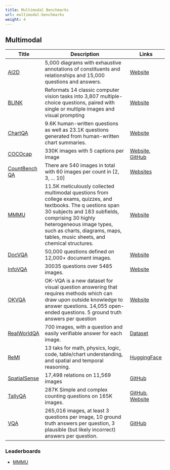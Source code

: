 ```yaml
---
title: Multimodal Benchmarks
url: multimodal-benchmarks
weight: 4
---
```


## Multimodal

| Title | Description | Links |
|---|---|---|
|[AI2D](https://ai2-website.s3.amazonaws.com/publications/Diagrams_ECCV2016.pdf)|5,000 diagrams with exhaustive annotations of constituents and relationships and 15,000 questions and answers.|[Website](https://prior.allenai.org/projects/diagram-understanding)|
|[BLINK](https://arxiv.org/abs/2404.12390.pdf)|Reformats 14 classic computer vision tasks into 3,807 multiple-choice questions, paired with single or multiple images and visual prompting|[Website](https://zeyofu.github.io/blink/)|
|[ChartQA](https://arxiv.org/abs/2203.10244)|9.6K human-written questions as well as 23.1K questions generated from human-written chart summaries.|[Website](https://github.com/vis-nlp/ChartQA)|
|[COCOcap](https://arxiv.org/pdf/1405.0312)|330K images with 5 captions per image|[Website](https://arxiv.org/pdf/1405.0312), [GitHub](https://github.com/tylin/coco-caption)|
|[CountBench QA](https://arxiv.org/pdf/2407.07726v1)|There are 540 images in total with 60 images per count in [2, 3, ... 10]|[Websites](https://teaching-clip-to-count.github.io/)|
|[MMMU](https://arxiv.org/abs/2311.16502)|11.5K meticulously collected multimodal questions from college exams, quizzes, and textbooks. The q uestions span 30 subjects and 183 subfields, comprising 30 highly heterogeneous image types, such as charts, diagrams, maps, tables, music sheets, and chemical structures.|[Website](https://mmmu-benchmark.github.io/)|
|[DocVQA](https://arxiv.org/pdf/2007.00398)|50,000 questions defined on 12,000+ document images.|[Website](https://www.docvqa.org/)|
|[InfoVQA](https://arxiv.org/pdf/2104.12756)|30035 questions over 5485 images.|[Website](https://www.docvqa.org/datasets/infographicvqa)|
|[OKVQA](https://arxiv.org/pdf/2206.01718)|OK-VQA is a new dataset for visual question answering that requires methods which can draw upon outside knowledge to answer questions. 14,055 open-ended questions. 5 ground truth answers per question|[Website](https://okvqa.allenai.org/)|
|[RealWorldQA](https://x.ai/news/grok-1.5v)|700 images, with a question and easily verifiable answer for each image.|[Dataset](https://data.x.ai/realworldqa.zip)|
|[ReMI](https://arxiv.org/pdf/2406.09175)|13 taks for math, physics, logic, code, table/chart understanding, and spatial and temporal reasoning.|[HuggingFace](https://huggingface.co/datasets/mehrankazemi/ReMI)|
|[SpatialSense](https://arxiv.org/abs/1908.02660)|17,498 relations on 11,569 images|[GitHub](https://github.com/princeton-vl/SpatialSense)|
|[TallyQA](https://arxiv.org/abs/1810.12440)|287K Simple and complex counting questions on 165K images. |[GitHub](https://github.com/manoja328/TallyQA_datasets), [Website](https://www.manojacharya.com/tallyqas)|
|[VQA](http://visualqa.org/)|265,016 images, at least 3 questions per image, 10 ground truth answers per question, 3 plausible (but likely incorrect) answers per question.|[GitHub](https://github.com/GT-Vision-Lab/VQA)|

### Leaderboards

- [MMMU](https://mmmu-benchmark.github.io/#leaderboard)
